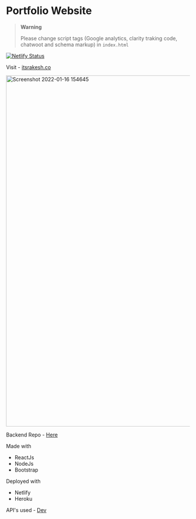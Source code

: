 # Portfolio Website

> **Warning**
>
> Please change script tags (Google analytics, clarity traking code, chatwoot and schema markup) in `index.html`

[![Netlify Status](https://api.netlify.com/api/v1/badges/9791dc74-ed3e-40c5-bc3d-0a823a64cebc/deploy-status)](https://app.netlify.com/sites/pensive-jennings-c50ca9/deploys)

Visit - [itsrakesh.co](https://itsrakesh.co)

<img width="960" alt="Screenshot 2022-01-16 154645" src="https://user-images.githubusercontent.com/70439799/149660033-475229da-96c7-46d1-b05d-c893a3946932.png">

Backend Repo - [Here](https://github.com/RakeshPotnuru/Portfolio-Server)

Made with

- ReactJs
- NodeJs
- Bootstrap

Deployed with

- Netlify
- Heroku

API's used - [Dev](https://developers.forem.com/api)
